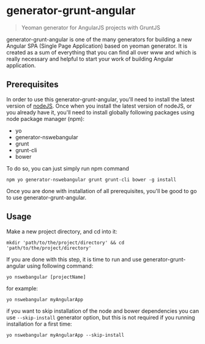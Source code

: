 # generator-grunt-angular
> Yeoman generator for AngularJS projects with GruntJS

generator-grunt-angular is one of the many generators for building a new Angular SPA (Single Page Application) based on 
yeoman generator. It is created as a sum of everything that you can find all over www and which is really necessary and 
helpful to start your work of building Angular application.

## Prerequisites

In order to use this generator-grunt-angular, you'll need to install the latest version of [nodeJS](https://nodejs.org/en/download/). 
Once when you install the latest version of nodeJS, or you already have it, you'll need to install globally following packages using 
node package manager (npm):
* yo
* generator-nswebangular
* grunt
* grunt-cli
* bower

To do so, you can just simply run npm command
```
npm yo generator-nswebangular grunt grunt-cli bower -g install
```

Once you are done with installation of all prerequisites, you'll be good to go to use generator-grunt-angular.

## Usage

Make a new project directory, and cd into it:
```
mkdir 'path/to/the/project/directory' && cd 'path/to/the/project/directory'
```

If you are done with this step, it is time to run and use generator-grunt-angular using following command:
```
yo nswebangular [projectName]
```

for example:
```
yo nswebangular myAngularApp
```
if you want to skip installation of the node and bower dependencies you can use `--skip-install` generator option, 
but this is not required if you running installation for a first time:
```
yo nswebangular myAngularApp --skip-install
```
